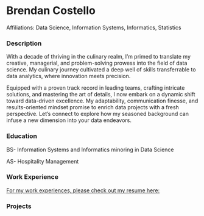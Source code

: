 # Brendan Costello

Affiliations: Data Science, Information Systems, Informatics, Statistics

### Description

With a decade of thriving in the culinary realm, I’m primed to translate my creative, managerial, and problem-solving prowess into the field of data science. My culinary journey cultivated a deep well of skills transferrable to data analytics, where innovation meets precision.

Equipped with a proven track record in leading teams, crafting intricate solutions, and mastering the art of details, I now embark on a dynamic shift toward data-driven excellence. My adaptability, communication finesse, and results-oriented mindset promise to enrich data projects with a fresh perspective. Let’s connect to explore how my seasoned background can infuse a new dimension into your data endeavors.

### Education

BS- Information Systems and Informatics minoring in Data Science

AS- Hospitality Management

### Work Experience

[For my work experiences, please check out my resume here:]([https://docs.google.com/document/d/1QKhnmfEKMHafLMtQMgJS5ytlUGA619bqUBCgPd5kOY8/edit](https://docs.google.com/document/d/1qMqySHzn_pH6aeEWShVqNdmYOuRXO-B9xEjhjf03kLU/edit)https://docs.google.com/document/d/1qMqySHzn_pH6aeEWShVqNdmYOuRXO-B9xEjhjf03kLU/edit)  

### Projects
